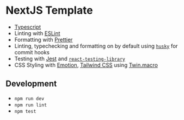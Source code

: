 # NextJS Template

- [Typescript](https://www.typescriptlang.org/)
- Linting with [ESLint](https://eslint.org/)
- Formatting with [Prettier](https://prettier.io/)
- Linting, typechecking and formatting on by default using [`husky`](https://github.com/typicode/husky) for commit hooks
- Testing with [Jest](https://jestjs.io/) and [`react-testing-library`](https://testing-library.com/docs/react-testing-library/intro)
- CSS Styling with [Emotion](https://emotion.sh/docs/introduction), [Tailwind CSS](https://tailwindcss.com/) using [Twin.macro](https://github.com/ben-rogerson/twin.macro)

## Development

- `npm run dev`
- `npm run lint`
- `npm test`
